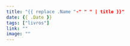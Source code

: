 ```yaml
---
title: "{{ replace .Name "-" " " | title }}"
date: {{ .Date }}
tags: ["livros"]
link: ""
image: ""
---
```


